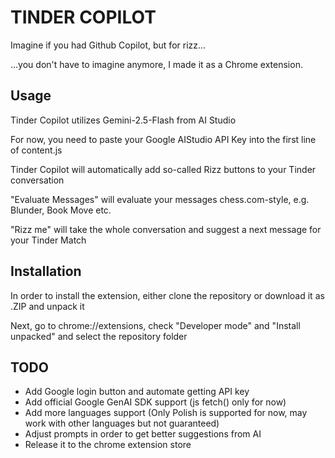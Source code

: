 # TINDER COPILOT

Imagine if you had Github Copilot, but for rizz...

...you don't have to imagine anymore, I made it as a Chrome extension.



## Usage

Tinder Copilot utilizes Gemini-2.5-Flash from AI Studio

For now, you need to paste your Google AIStudio API Key into the first line of content.js

Tinder Copilot will automatically add so-called Rizz buttons to your Tinder conversation

"Evaluate Messages" will evaluate your messages chess.com-style, e.g. Blunder, Book Move etc.

"Rizz me" will take the whole conversation and suggest a next message for your Tinder Match

## Installation

In order to install the extension, either clone the repository or download it as .ZIP and unpack it

Next, go to chrome://extensions, check "Developer mode" and "Install unpacked" and select the repository folder



## TODO

- Add Google login button and automate getting API key
- Add official Google GenAI SDK support (js fetch() only for now)
- Add more languages support (Only Polish is supported for now, may work with other languages but not guaranteed)
- Adjust prompts in order to get better suggestions from AI
- Release it to the chrome extension store
